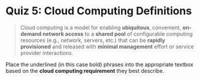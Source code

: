 # Quiz 5: Cloud Computing Definitions

> Cloud computing is a model for enabling **ubiquitous**, convenient, **on-demand network access** to a **shared pool** of configurable computing resources (e.g., network, servers, etc.) that can be **rapidly provisioned** and released with **minimal management** effort or service provider interactions.

Place the underlined (in this case bold) phrases into the appropriate textbox based on the **cloud computing requirement** they best describe.
